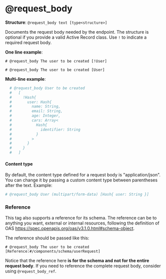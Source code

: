 # @request_body

**Structure**: `@request_body text [type<structure>]`

Documents the request body needed by the endpoint. The structure is optional if you provide a valid Active Record class. Use `!` to indicate a required request body.

**One line example**:

`# @request_body The user to be created [!User]`

`# @request_body The user to be created [User]`

**Multi-line example**:

```ruby
  # @request_body User to be created
  #   [
  #     !Hash{
  #       user: Hash{
  #         name: String,
  #         email: String,
  #         age: Integer,
  #         cars: Array<
  #           Hash{
  #             identifier: String
  #           }
  #         >
  #       }
  #     }
  #   ]
```

#### Content type

By default, the content type defined for a request body is "application/json". You can change it by passing a custom content type between parentheses after the text. Example:

```ruby
# @request_body User (multipart/form-data) [Hash{ user: String }]
```

### Reference

This tag also supports a reference for its schema. The reference can be to anything you want, external or internal resources, following the definition of OAS <https://spec.openapis.org/oas/v3.1.0.html#schema-object>.

The reference should be passed like this:

```
# @request_body The user to be created [Reference:#/components/schema/userRequest]
```

Notice that the reference here **is for the schema and not for the entire request body**. If you need to reference the complete request body, consider using `@request_body_ref`.
